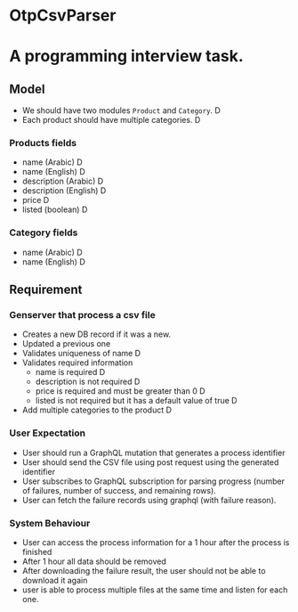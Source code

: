 # OtpCsvParser

# A programming interview task.

## Model

- We should have two modules `Product` and `Category`. D
- Each product should have multiple categories. D

### Products fields

- name (Arabic) D
- name (English) D
- description (Arabic) D
- description (English) D
- price D
- listed (boolean) D

### Category fields

- name (Arabic) D
- name (English) D

## Requirement

### Genserver that process a csv file

- Creates a new DB record if it was a new.
- Updated a previous one
- Validates uniqueness of name D
- Validates required information
  - name is required D
  - description is not required D
  - price is required and must be greater than 0 D
  - listed is not required but it has a default value of true D
- Add multiple categories to the product D

### User Expectation

- User should run a GraphQL mutation that generates a process identifier
- User should send the CSV file using post request using the generated identifier
- User subscribes to GraphQL subscription for parsing progress (number of failures, number of success, and remaining rows).
- User can fetch the failure records using graphql (with failure reason).

### System Behaviour

- User can access the process information for a 1 hour after the process is finished
- After 1 hour all data should be removed
- After downloading the failure result, the user should not be able to download it again
- user is able to process multiple files at the same time and listen for each one.